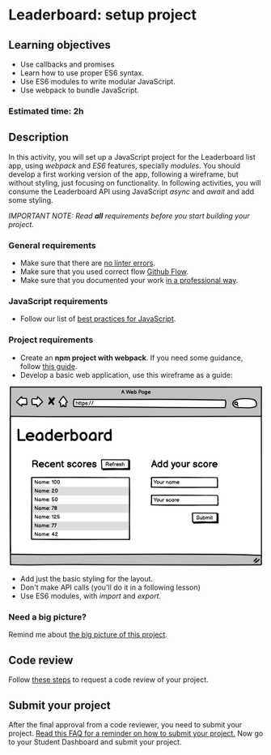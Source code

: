 # Leaderboard: setup project
## Learning objectives

- Use callbacks and promises
- Learn how to use proper ES6 syntax.
- Use ES6 modules to write modular JavaScript.
- Use webpack to bundle JavaScript.

### Estimated time: 2h
## Description

In this activity, you will set up a JavaScript project for the Leaderboard list app, using *webpack* and *ES6* features, specially *modules*. You should develop a first working version of the app, following a wireframe, but without styling, just focusing on functionality. In following activities, you will consume the Leaderboard API using JavaScript *async* and *await* and add some styling.

*IMPORTANT NOTE: Read **all** requirements before you start building your project.*

### General requirements

- Make sure that there are [no linter errors](https://github.com/microverseinc/linters-config).
- Make sure that you used correct flow [Github Flow](https://github.com/microverseinc/curriculum-transversal-skills/blob/main/git-github/articles/github_flow.md).
- Make sure that you documented your work [in a professional way](https://github.com/microverseinc/curriculum-transversal-skills/blob/main/documentation/articles/professional_repo_rules.md).

### JavaScript requirements

  - Follow our list of [best practices for JavaScript](https://github.com/microverseinc/curriculum-html-css/blob/main/articles/javascript_best_practices.md).
### Project requirements

- Create an **npm project with webpack**. If you need some guidance, follow [this guide](https://webpack.js.org/guides/getting-started/#basic-setup).
- Develop a basic web application, use this wireframe as a guide:
<p align="center">
  <img src="./images/leaderboard_wireframe.png" alt="Basic UI"  width="500px"/>
</p>

- Add just the basic styling for the layout.
- Don't make API calls (you'll do it in a following lesson)
- Use ES6 modules, with *import* and *export*.

### Need a big picture? 

Remind me about [the big picture of this project](./sneak_peek.md).


## Code review

Follow [these steps](https://github.com/microverseinc/curriculum-transversal-skills/blob/main/code-review/articles/how_to_ask_for_a_code_review.md) to request a code review of your project.

## Submit your project

After the final approval from a code reviewer, you need to submit your project.
[Read this FAQ for a reminder on how to submit your project.](https://microverse.zendesk.com/hc/en-us/articles/360061344234)
Now go to your Student Dashboard and submit your project.
<Add any additional instructions you may need or leave blank> 
